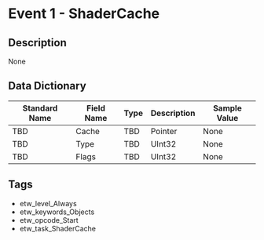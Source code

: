 # Event 1 - ShaderCache

## Description
None

## Data Dictionary
|Standard Name|Field Name|Type|Description|Sample Value|
|---|---|---|---|---|
|TBD|Cache|TBD|Pointer|None|None|
|TBD|Type|TBD|UInt32|None|None|
|TBD|Flags|TBD|UInt32|None|None|

## Tags
* etw_level_Always
* etw_keywords_Objects
* etw_opcode_Start
* etw_task_ShaderCache